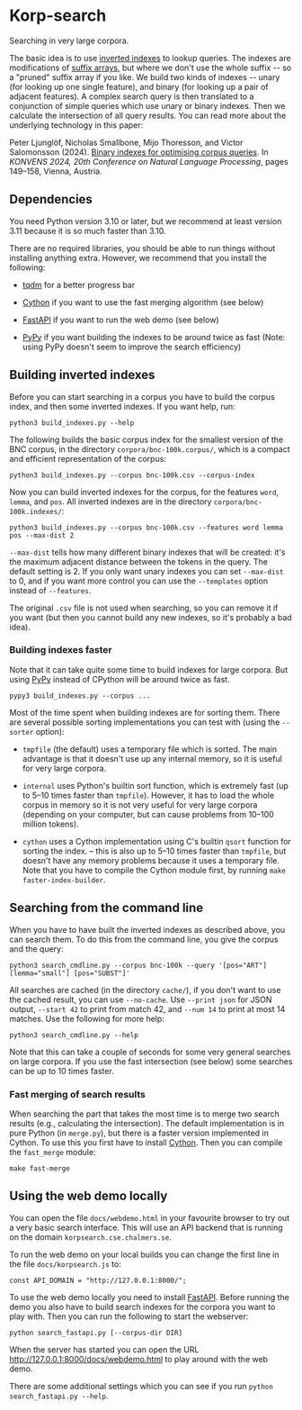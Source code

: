 # Korp-search

Searching in very large corpora.

The basic idea is to use [inverted indexes](https://en.wikipedia.org/wiki/Inverted_index) to lookup queries.
The indexes are modifications of [suffix arrays](https://en.wikipedia.org/wiki/Suffix_array), but where we don't use the whole suffix -- so a "pruned" suffix array if you like.
We build two kinds of indexes -- unary (for looking up one single feature), and binary (for looking up a pair of adjacent features).
A complex search query is then translated to a conjunction of simple queries which use unary or binary indexes.
Then we calculate the intersection of all query results.
You can read more about the underlying technology in this paper:

Peter Ljunglöf, Nicholas Smallbone, Mijo Thoresson, and Victor Salomonsson (2024).
[Binary indexes for optimising corpus queries](https://aclanthology.org/2024.konvens-main.17/).
In _KONVENS 2024, 20th Conference on Natural Language Processing_, pages 149–158, Vienna, Austria.

## Dependencies

You need Python version 3.10 or later, but we recommend at least version 3.11 because it is so much faster than 3.10.

There are no required libraries, you should be able to run things without installing anything extra.
However, we recommend that you install the following:

- [tqdm](https://pypi.org/project/tqdm/) for a better progress bar

- [Cython](https://pypi.org/project/cython/) if you want to use the fast merging algorithm (see below)

- [FastAPI](https://pypi.org/project/fastapi/) if you want to run the web demo (see below)

- [PyPy](https://www.pypy.org/) if you want building the indexes to be around twice as fast
  (Note: using PyPy doesn't seem to improve the search efficiency)

## Building inverted indexes

Before you can start searching in a corpus you have to build the corpus index, and then some inverted indexes. If you want help, run:

    python3 build_indexes.py --help

The following builds the basic corpus index for the smallest version of the BNC corpus, in the directory `corpora/bnc-100k.corpus/`, which is a compact and efficient representation of the corpus:

    python3 build_indexes.py --corpus bnc-100k.csv --corpus-index

Now you can build inverted indexes for the corpus, for the features `word`, `lemma`, and `pos`. All inverted indexes are in the directory `corpora/bnc-100k.indexes/`:

    python3 build_indexes.py --corpus bnc-100k.csv --features word lemma pos --max-dist 2

`--max-dist` tells how many different binary indexes that will be created:
it's the maximum adjacent distance between the tokens in the query. The default setting is 2.
If you only want unary indexes you can set `--max-dist` to 0,
and if you want more control you can use the `--templates` option instead of `--features`.

The original `.csv` file is not used when searching, so you can remove it if you want
(but then you cannot build any new indexes, so it's probably a bad idea).

### Building indexes faster

Note that it can take quite some time to build indexes for large corpora.
But using [PyPy](https://www.pypy.org/) instead of CPython will be around twice as fast.

    pypy3 build_indexes.py --corpus ...

Most of the time spent when building indexes are for sorting them.
There are several possible sorting implementations you can test with (using the `--sorter` option):

- `tmpfile` (the default) uses a temporary file which is sorted.
  The main advantage is that it doesn't use up any internal memory, so it is useful for very large corpora.

- `internal` uses Python's builtin sort function, which is extremely fast
  (up to 5–10 times faster than `tmpfile`).
  However, it has to load the whole corpus in memory so it is not very useful for very large corpora
  (depending on your computer, but can cause problems from 10–100 million tokens).

- `cython` uses a Cython implementation using C's builtin `qsort` function for sorting the index.
  – this is also up to 5–10 times faster than `tmpfile`, but doesn't have any memory problems
  because it uses a temporary file.
  Note that you have to compile the Cython module first, by running `make faster-index-builder`.

## Searching from the command line

When you have to have built the inverted indexes as described above, you can search them.
To do this from the command line, you give the corpus and the query:

    python3 search_cmdline.py --corpus bnc-100k --query '[pos="ART"] [lemma="small"] [pos="SUBST"]'

All searches are cached (in the directory `cache/`), if you don't want to use the cached result, you can use `--no-cache`.
Use `--print json` for JSON output, `--start 42` to print from match 42, and `--num 14` to print at most 14 matches.
Use the following for more help:

    python3 search_cmdline.py --help

Note that this can take a couple of seconds for some very general searches on large corpora.
If you use the fast intersection (see below) some searches can be up to 10 times faster.

### Fast merging of search results

When searching the part that takes the most time is to merge two search results (e.g., calculating the intersection).
The default implementation is in pure Python (in `merge.py`), but there is a faster version implemented in Cython.
To use this you first have to install [Cython](https://cython.readthedocs.io/en/stable/src/quickstart/install.html).
Then you can compile the `fast_merge` module:

    make fast-merge

## Using the web demo locally

You can open the file `docs/webdemo.html` in your favourite browser to try out a very basic search interface.
This will use an API backend that is running on the domain `korpsearch.cse.chalmers.se`.

To run the web demo on your local builds you can change the first line in the file `docs/korpsearch.js` to:

```
const API_DOMAIN = "http://127.0.0.1:8000/";
```

To use the web demo locally you need to install [FastAPI](https://pypi.org/project/fastapi/).
Before running the demo you also have to build search indexes for the corpora you want to play with.
Then you can run the following to start the webserver:

    python search_fastapi.py [--corpus-dir DIR]

When the server has started you can open the URL <http://127.0.0.1:8000/docs/webdemo.html> to play around with the web demo.

There are some additional settings which you can see if you run `python search_fastapi.py --help`.

